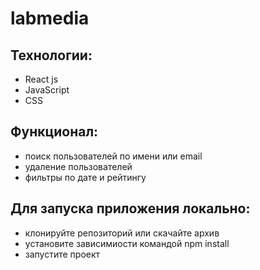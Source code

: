 # labmedia
## Технологии:
* React js
* JavaScript
* CSS

## Функционал:
* поиск пользователей по имени или email
* удаление пользователей
* фильтры по дате и рейтингу

## Для запуска приложения локально:
* клонируйте репозиторий или скачайте архив
* установите зависимиости командой npm install
* запустите проект
